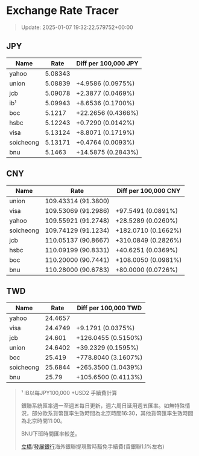 # Exchange Rate Tracer

> Update: 2025-01-07 19:32:22.579752+00:00

## JPY

| Name      |    Rate | Diff per 100,000 JPY   |
|-----------|---------|------------------------|
| yahoo     | 5.08343 |                        |
| union     | 5.08839 | +4.9586 (0.0975%)      |
| jcb       | 5.09078 | +2.3877 (0.0469%)      |
| ib¹       | 5.09943 | +8.6536 (0.1700%)      |
| boc       | 5.1217  | +22.2656 (0.4366%)     |
| hsbc      | 5.12243 | +0.7290 (0.0142%)      |
| visa      | 5.13124 | +8.8071 (0.1719%)      |
| soicheong | 5.13171 | +0.4764 (0.0093%)      |
| bnu       | 5.1463  | +14.5875 (0.2843%)     |

## CNY

| Name      | Rate                | Diff per 100,000 CNY   |
|-----------|---------------------|------------------------|
| union     | 109.43314	(91.3800) |                        |
| visa      | 109.53069	(91.2986) | +97.5491 (0.0891%)     |
| yahoo     | 109.55921	(91.2748) | +28.5289 (0.0260%)     |
| soicheong | 109.74129	(91.1234) | +182.0710 (0.1662%)    |
| jcb       | 110.05137	(90.8667) | +310.0849 (0.2826%)    |
| hsbc      | 110.09199	(90.8331) | +40.6251 (0.0369%)     |
| boc       | 110.20000	(90.7441) | +108.0050 (0.0981%)    |
| bnu       | 110.28000	(90.6783) | +80.0000 (0.0726%)     |

## TWD

| Name      |    Rate | Diff per 100,000 TWD   |
|-----------|---------|------------------------|
| yahoo     | 24.4657 |                        |
| visa      | 24.4749 | +9.1791 (0.0375%)      |
| jcb       | 24.601  | +126.0455 (0.5150%)    |
| union     | 24.6402 | +39.2329 (0.1595%)     |
| boc       | 25.419  | +778.8040 (3.1607%)    |
| soicheong | 25.6844 | +265.3500 (1.0439%)    |
| bnu       | 25.79   | +105.6500 (0.4113%)    |


> ¹ IB以每JPY100,000 +USD2 手續費計算
>
> 銀聯系統匯率週一至週五每日更新，週六周日延用週五匯率。如無特殊情況，部分歐系貨幣匯率生效時間為北京時間16:30，其他貨幣匯率生效時間為北京時間11:00。
>
> BNU下班時間匯率較差。
>
> [立橋](https://www.wlbank.com.mo/uploads/ueditor/file/20181211/1544536513900230.pdf)/[發展銀行](https://www.mdb.com.mo/Service_Charges_20230728.pdf)海外銀聯提現暫時豁免手續費(貴銀聯1.1%左右)

